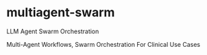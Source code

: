 # multiagent-swarm
LLM Agent Swarm Orchestration

Multi-Agent Workflows, Swarm Orchestration
For Clinical Use Cases